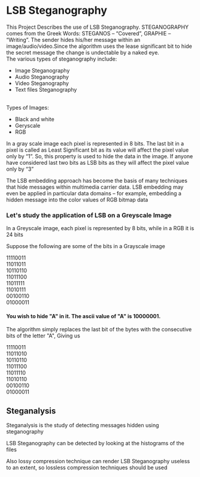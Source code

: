 # LSB Steganography

This Project Describes the use of LSB Steganography.
STEGANOGRAPHY  comes  from  the  Greek  Words:  STEGANOS  –  “Covered”,  GRAPHIE  –  “Writing”.
The sender hides his/her message within an image/audio/video.Since the algorithm uses the lease significant bit to hide the secret message the change is undectable by a naked eye.<br>
The various types of steganography include:
<br>
<ul>
  <li>Image Steganography</li>
  <li>Audio  Steganography</li>
  <li>Video Steganography</li>
  <li>Text files Steganography</li>
  </ul>
<br>
Types of Images:
<ul>
  <li>Black and white</li>
  <li>Geryscale</li>
  <li>RGB</li>
</ul>
<p>In a gray scale image each pixel is represented in 8 bits. The last bit in a pixel is called as Least Significant bit as its value will affect the pixel value only by “1”. So, this property is used to hide the data in the image. If anyone have considered last two bits as LSB bits as they will affect the pixel value only by “3”</P>
<p>  The  LSB  embedding  approach  has become the basis of many techniques that hide messages within multimedia carrier data. LSB embedding may even be  applied  in  particular  data  domains  –  for  example,  embedding  a  hidden  message  into  the  color  values  of  RGB bitmap data</p>

<h3>Let's study the application of LSB on a Greyscale Image</h3>
<p>In a Greyscale image, each pixel is represented by 8 bits, while in a RGB it is 24 bits</p>
<p>Suppose the following are some of the bits in a Grayscale image</p>
<p>11110011 <br> 11011011 <br>10110110 <br> 11011100<br>11011111 <br> 11010111 <br> 00100110 <br> 01000011</p>
<h4>You wish to hide "A" in it. The ascii value of "A" is 10000001.</h4>
<p>The algorithm simply replaces the last bit of the bytes with the consecutive bits of the letter "A", Giving us </p>
<p>11110011 <br> 11011010 <br>10110110 <br> 11011100<br>11011110 <br> 11010110 <br> 00100110 <br> 01000011</p>

<h2>Steganalysis</h2>
<p>Steganalysis is the study of detecting messages hidden using steganography</p>
<p>LSB Steganography can be detected by looking at the histograms of the files</p>
<p>Also lossy compression technique can render LSB Steganography useless to an extent, so lossless compression techniques should be used</p>



